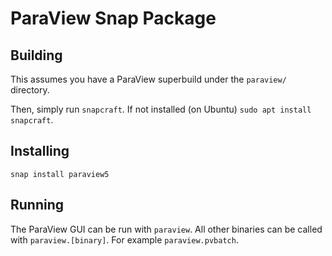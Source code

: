 ParaView Snap Package
=====================

Building
--------
This assumes you have a ParaView superbuild under the `paraview/` directory.

Then, simply run `snapcraft`.  If not installed (on Ubuntu) `sudo apt install
snapcraft`.

Installing
----------
`snap install paraview5`

Running
-------
The ParaView GUI can be run with `paraview`.  All other binaries can be called
with `paraview.[binary]`.  For example `paraview.pvbatch`.
